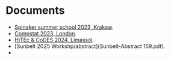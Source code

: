 # Documents

- [Spinaker summer school 2023, Krakow](./wnets.pdf).
- [Compstat 2023, London](./compstat23.pdf).
- [HiTEc & CoDES 2024, Limassol](./truncated.pdf).
- [Sunbelt 2025 Workshp/abstract](Sunbelt-Abstract 159.pdf).
- 
